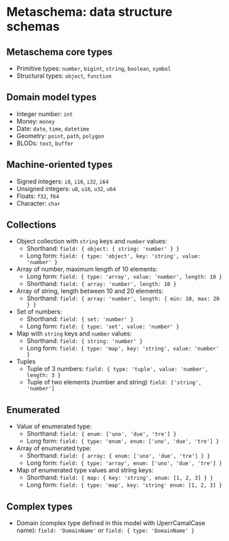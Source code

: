 # Metaschema: data structure schemas

## Metaschema core types

- Primitive types: `number`, `bigint`, `string`, `boolean`, `symbol`
- Structural types: `object`, `function`

## Domain model types

- Integer number: `int`
- Money: `money`
- Date: `date`, `time`, `datetime`
- Geometry: `point`, `path`, `polygon`
- BLODs: `text`, `buffer`

## Machine-oriented types

- Signed integers: `i8`, `i16`, `i32`, `i64`
- Unsigned integers: `u8`, `u16`, `u32`, `u64`
- Floats: `f32`, `f64`
- Character: `char`

## Collections

- Object collection with `string` keys and `number` values:
  - Shorthand: `field: { object: { string: 'number' } }`
  - Long form: `field: { type: 'object', key: 'string', value: 'number' }`
- Array of number, maximum length of 10 elements:
  - Long form: `field: { type: 'array', value: 'number', length: 10 }`
  - Shorthand: `field: { array: 'number', length: 10 }`
- Array of string, length between 10 and 20 elements:
  - Shorthand: `field: { array: 'number', length: { min: 10, max: 20 } }`
- Set of numbers:
  - Shorthand: `field: { set: 'number' }`
  - Long form: `field: { type: 'set', value: 'number' }`
- Map with `string` keys and `number` values:
  - Shorthand: `field: { string: 'number' }`
  - Long form: `field: { type: 'map', key: 'string', value: 'number' }`
- Tuples
  - Tuple of 3 numbers: `field: { type: 'tuple', value: 'number', length: 3 }`
  - Tuple of two elements (number and string) `field: ['string', 'number']`

## Enumerated

- Value of enumerated type:
  - Shorthand: `field: { enum: ['uno', 'due', 'tre'] }`
  - Long form: `field: { type: 'enum', enum: ['uno', 'due', 'tre'] }`
- Array of enumerated type:
  - Shorthand: `field: { array: { enum: ['uno', 'due', 'tre'] } }`
  - Long form: `field: { type: 'array', enum: ['uno', 'due', 'tre'] }`
- Map of enumerated type values and string keys:
  - Shorthand: `field: { map: { key: 'string', enum: [1, 2, 3] } }`
  - Long form: `field: { type: 'map', key: 'string' enum: [1, 2, 3] }`

## Complex types

- Domain (complex type defined in this model with UperrCamalCase name):
  `field: 'DomainName'` or `field: { type: 'DomainName' }`
